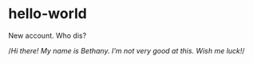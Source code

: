 # hello-world
New account. Who dis?

/*Hi there! My name is Bethany. I'm not very good at this. Wish me luck!*/ 
